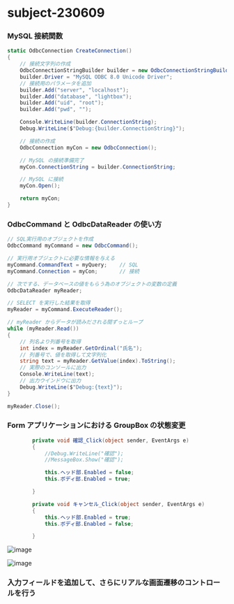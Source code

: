 # subject-230609

### MySQL 接続関数
```cs
static OdbcConnection CreateConnection()
{
    // 接続文字列の作成
    OdbcConnectionStringBuilder builder = new OdbcConnectionStringBuilder();
    builder.Driver = "MySQL ODBC 8.0 Unicode Driver";
    // 接続用のパラメータを追加
    builder.Add("server", "localhost");
    builder.Add("database", "lightbox");
    builder.Add("uid", "root");
    builder.Add("pwd", "");

    Console.WriteLine(builder.ConnectionString);
    Debug.WriteLine($"Debug:{builder.ConnectionString}");

    // 接続の作成
    OdbcConnection myCon = new OdbcConnection();

    // MySQL の接続準備完了
    myCon.ConnectionString = builder.ConnectionString;

    // MySQL に接続
    myCon.Open();

    return myCon;
}
```

### OdbcCommand と OdbcDataReader の使い方
```cs
// SQL実行用のオブジェクトを作成
OdbcCommand myCommand = new OdbcCommand();

// 実行用オブジェクトに必要な情報を与える
myCommand.CommandText = myQuery;    // SQL
myCommand.Connection = myCon;       // 接続

// 次でする、データベースの値をもらう為のオブジェクトの変数の定義
OdbcDataReader myReader;

// SELECT を実行した結果を取得
myReader = myCommand.ExecuteReader();

// myReader からデータが読みだされる間ずっとループ
while (myReader.Read())
{
    // 列名より列番号を取得
    int index = myReader.GetOrdinal("氏名");
    // 列番号で、値を取得して文字列化
    string text = myReader.GetValue(index).ToString();
    // 実際のコンソールに出力
    Console.WriteLine(text);
    // 出力ウインドウに出力
    Debug.WriteLine($"Debug:{text}");
}

myReader.Close();
```
### Form アプリケーションにおける GroupBox の状態変更
```cs
        private void 確認_Click(object sender, EventArgs e)
        {
            //Debug.WriteLine("確認");
            //MessageBox.Show("確認");

            this.ヘッド部.Enabled = false;
            this.ボディ部.Enabled = true;

        }

        private void キャンセル_Click(object sender, EventArgs e)
        {
            this.ヘッド部.Enabled = true;
            this.ボディ部.Enabled = false;

        }
```
![image](https://github.com/winofsql/subject-230609/assets/1501327/d7982c86-4dea-4a7f-8ef1-708372b3de25)

![image](https://github.com/winofsql/subject-230609/assets/1501327/a227a151-1832-4f73-a7de-cd9580a9297c)

### 入力フィールドを追加して、さらにリアルな画面遷移のコントロールを行う

